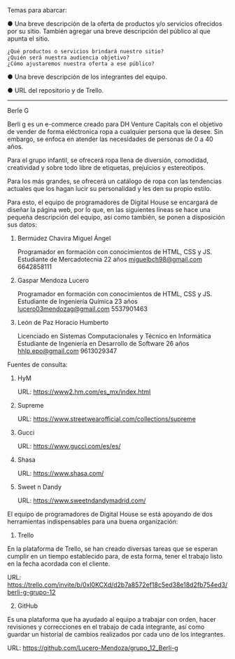 Temas para abarcar:

● Una breve descripción de la oferta de productos y/o servicios ofrecidos por su sitio. También agregar una breve descripción del público al que apunta el sitio.

    ¿Qué productos o servicios brindará nuestro sitio?
    ¿Quién será nuestra audiencia objetivo?
    ¿Cómo ajustaremos nuestra oferta a ese público?

● Una breve descripción de los integrantes del equipo.

● URL del repositorio y de Trello.
_______________________________________________________________________________________________________________

Berle G

Berli g es un e-commerce creado para DH Venture Capitals con el objetivo de vender de forma eléctronica ropa a cualquier persona que la desee. Sin embargo, se enfoca en atender las necesidades de personas de 0 a 40 años. 

Para el grupo infantil, se ofrecerá ropa llena de diversión, comodidad, creatividad y sobre todo libre de etiquetas, prejuicios y estereotipos.

Para los más grandes, se ofrecerá un catálogo de ropa con las tendencias actuales que los hagan lucir su personalidad y les den su propio estilo.



Para esto, el equipo de programadores de Digital House se encargará de diseñar la página web, por lo que, en las siguientes líneas se hace una pequeña descripción del equipo, así como también, se ponen a disposición sus datos:

1. Bermúdez Chavira Miguel Ángel

    Programador en formación con conocimientos de HTML, CSS y JS.
    Estudiante de Mercadotecnia
    22 años
    miguelbch98@gmail.com
    6642858111

2. Gaspar Mendoza Lucero

    Programador en formación con conocimientos de HTML, CSS y JS.
    Estudiante de Ingeniería Química
    23 años
    lucero03mendozag@gmail.com
    5537901463

3. León de Paz Horacio Humberto

    Licenciado en Sistemas Computacionales y Técnico en Informática
    Estudiante de Ingeniería en Desarrollo de Software
    26 años
    hhlp.epo@gmail.com
    9613029347

Fuentes de consulta:

1. HyM

    URL: https://www2.hm.com/es_mx/index.html

2. Supreme

    URL: https://www.streetwearofficial.com/collections/supreme

3. Gucci

    URL: https://www.gucci.com/es/es/

4. Shasa
    
    URL: https://www.shasa.com/ 

5. Sweet n Dandy

    URL: https://www.sweetndandymadrid.com/



El equipo de programadores de Digital House se está apoyando de dos herramientas indispensables para una buena organización:

1. Trello

En la plataforma de Trello, se han creado diversas tareas que se esperan cumplir en un tiempo establecido para, de esta forma, tener el trabajo listo en la fecha acordada con el cliente.

URL: https://trello.com/invite/b/0xl0KCXd/d2b7a8572ef18c5ed38e18d2fb754ed3/berli-g-grupo-12

2. GitHub

Es una plataforma que ha ayudado al equipo a trabajar con orden, hacer revisiones y correcciones en el trabajo de cada integrante, así como guardar un historial de cambios realizados por cada uno de los integrantes.

URL: https://github.com/Lucero-Mendoza/grupo_12_Berli-g
